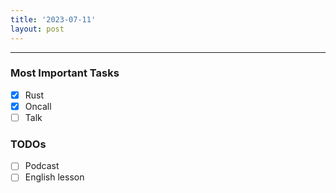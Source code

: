 ```yaml
---
title: '2023-07-11'
layout: post
---
```


---

### Most Important Tasks

- [x] Rust
- [x] Oncall
- [ ] Talk

### TODOs

- [ ] Podcast
- [ ] English lesson

